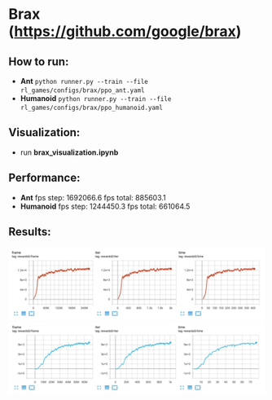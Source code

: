 # Brax (https://github.com/google/brax)  

## How to run:  
* **Ant** ```python runner.py --train --file rl_games/configs/brax/ppo_ant.yaml```
* **Humanoid** ```python runner.py --train --file rl_games/configs/brax/ppo_humanoid.yaml```
## Visualization:  
* run **brax_visualization.ipynb**

## Performance:  
* **Ant** fps step: 1692066.6 fps total: 885603.1
* **Humanoid** fps step: 1244450.3 fps total: 661064.5

## Results:  
![Humanoid](pictures/brax/brax_humanoid.jpg)  
![Ant](pictures/brax/brax_ant.jpg)  
